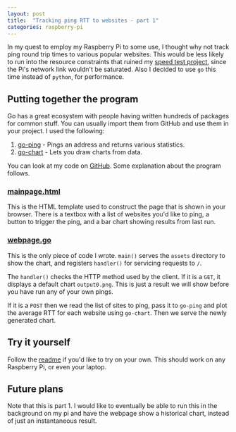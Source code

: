 ```yaml
---
layout: post
title:  "Tracking ping RTT to websites - part 1"
categories: raspberry-pi
---
```

In my quest to employ my Raspberry Pi to some use, I thought why not track ping round trip times to various popular websites. This would be less likely to run into the resource constraints that ruined my [speed test project](https://perryizgr8.github.io/raspberry-pi/2020/09/20/monitoring-speed-rpi.html), since the Pi's network link wouldn't be saturated. Also I decided to use `go` this time instead of `python`, for performance.

## Putting together the program
Go has a great ecosystem with people having written hundreds of packages for common stuff. You can usually import them from GitHub and use them in your project. I used the following:
1. [go-ping](https://github.com/go-ping/ping) - Pings an address and returns various statistics.
2. [go-chart](https://github.com/wcharczuk/go-chart/) - Lets you draw charts from data.

You can look at my code on [GitHub](https://github.com/perryizgr8/pinger). Some explanation about the program follows.

### [mainpage.html](https://github.com/perryizgr8/pinger/blob/master/mainpage.html)
This is the HTML template used to construct the page that is shown in your browser. There is a textbox with a list of websites you'd like to ping, a button to trigger the ping, and a bar chart showing results from last run.

### [webpage.go](https://github.com/perryizgr8/pinger/blob/master/webpage.go)
This is the only piece of code I wrote. `main()` serves the `assets` directory to show the chart, and registers `handler()` for servicing requests to `/`. 

The `handler()` checks the HTTP method used by the client. If it is a `GET`, it displays a default chart `output0.png`. This is just a result we will show before you have run any of your own pings. 

If it is a `POST` then we read the list of sites to ping, pass it to `go-ping` and plot the average RTT for each website using `go-chart`. Then we serve the newly generated chart.

## Try it yourself
Follow the [readme](https://github.com/perryizgr8/pinger/blob/master/README.md) if you'd like to try on your own. This should work on any Raspberry Pi, or even your laptop.

## Future plans
Note that this is part 1. I would like to eventually be able to run this in the background on my pi and have the webpage show a historical chart, instead of just an instantaneous result.